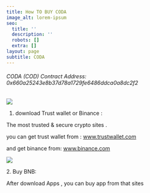```yaml
---
title: How TO BUY CODA
image_alt: lorem-ipsum
seo:
  title: ''
  description: ''
  robots: []
  extra: []
layout: page
subtitle: CODA
---
```

###### CODA (COD) Contract Address:    0x660a25243e8b37d78a1729fe6486ddca0a8dc2f2

![](/images/trstw1.png)

1.  download Trust wallet or Binance :

The most trusted & secure crypto sites .

you can get trust wallet from  :  www.trustwallet.com

and get binance from: www.binance.com

![](/images/bnb2.png)

2\. Buy BNB:

After download Apps , you can buy app from that sites 
